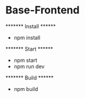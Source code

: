 # Base-Frontend

******* Install ******
- npm install
  
******* Start ******
- npm start
- npm run dev
  
******* Build ******
- npm build

